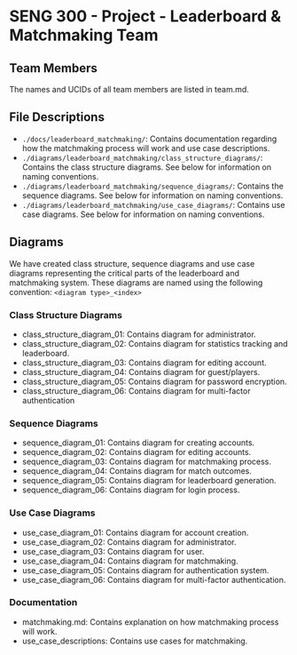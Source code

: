 # SENG 300 - Project - Leaderboard & Matchmaking Team

## Team Members
The names and UCIDs of all team members are listed in team.md.

## File Descriptions
- `./docs/leaderboard_matchmaking/`: Contains documentation regarding how the matchmaking process will work and use case descriptions.
- `./diagrams/leaderboard_matchmaking/class_structure_diagrams/`: Contains the class structure diagrams. See below for information on naming conventions.
- `./diagrams/leaderboard_matchmaking/sequence_diagrams/`: Contains the sequence diagrams. See below for information on naming conventions.
- `./diagrams/leaderboard_matchmaking/use_case_diagrams/`: Contains use case diagrams. See below for information on naming conventions.

## Diagrams
We have created class structure, sequence diagrams and use case diagrams representing the critical parts of the leaderboard and matchmaking system.
These diagrams are named using the following convention:
`<diagram type>_<index>`

### Class Structure Diagrams
- class_structure_diagram_01: Contains diagram for administrator.
- class_structure_diagram_02: Contains diagram for statistics tracking and leaderboard.
- class_structure_diagram_03: Contains diagram for editing account.
- class_structure_diagram_04: Contains diagram for guest/players.
- class_structure_diagram_05: Contains diagram for password encryption.
- class_structure_diagram_06: Contains diagram for multi-factor authentication

### Sequence Diagrams
- sequence_diagram_01: Contains diagram for creating accounts.
- sequence_diagram_02: Contains diagram for editing accounts.
- sequence_diagram_03: Contains diagram for matchmaking process.
- sequence_diagram_04: Contains diagram for match outcomes.
- sequence_diagram_05: Contains diagram for leaderboard generation.
- sequence_diagram_06: Contains diagram for login process.

### Use Case Diagrams
- use_case_diagram_01: Contains diagram for account creation.
- use_case_diagram_02: Contains diagram for administrator.
- use_case_diagram_03: Contains diagram for user.
- use_case_diagram_04: Contains diagram for matchmaking.
- use_case_diagram_05: Contains diagram for authentication system.
- use_case_diagram_06: Contains diagram for multi-factor authentication.

### Documentation
- matchmaking.md: Contains explanation on how matchmaking process will work.
- use_case_descriptions: Contains use cases for matchmaking.